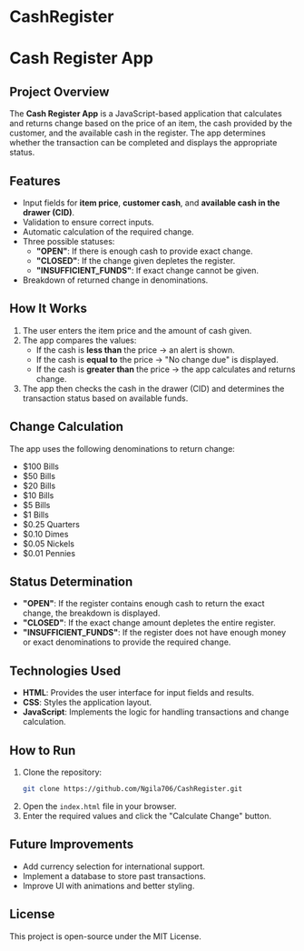 # CashRegister
# Cash Register App

## Project Overview
The **Cash Register App** is a JavaScript-based application that calculates and returns change based on the price of an item, the cash provided by the customer, and the available cash in the register. The app determines whether the transaction can be completed and displays the appropriate status.

## Features
- Input fields for **item price**, **customer cash**, and **available cash in the drawer (CID)**.
- Validation to ensure correct inputs.
- Automatic calculation of the required change.
- Three possible statuses:
  - **"OPEN"**: If there is enough cash to provide exact change.
  - **"CLOSED"**: If the change given depletes the register.
  - **"INSUFFICIENT_FUNDS"**: If exact change cannot be given.
- Breakdown of returned change in denominations.

## How It Works
1. The user enters the item price and the amount of cash given.
2. The app compares the values:
   - If the cash is **less than** the price → an alert is shown.
   - If the cash is **equal to** the price → "No change due" is displayed.
   - If the cash is **greater than** the price → the app calculates and returns change.
3. The app then checks the cash in the drawer (CID) and determines the transaction status based on available funds.

## Change Calculation
The app uses the following denominations to return change:
- $100 Bills
- $50 Bills
- $20 Bills
- $10 Bills
- $5 Bills
- $1 Bills
- $0.25 Quarters
- $0.10 Dimes
- $0.05 Nickels
- $0.01 Pennies

## Status Determination
- **"OPEN"**: If the register contains enough cash to return the exact change, the breakdown is displayed.
- **"CLOSED"**: If the exact change amount depletes the entire register.
- **"INSUFFICIENT_FUNDS"**: If the register does not have enough money or exact denominations to provide the required change.

## Technologies Used
- **HTML**: Provides the user interface for input fields and results.
- **CSS**: Styles the application layout.
- **JavaScript**: Implements the logic for handling transactions and change calculation.

## How to Run
1. Clone the repository:
   ```sh
   git clone https://github.com/Ngila706/CashRegister.git
   ```
2. Open the `index.html` file in your browser.
3. Enter the required values and click the "Calculate Change" button.

## Future Improvements
- Add currency selection for international support.
- Implement a database to store past transactions.
- Improve UI with animations and better styling.

## License
This project is open-source under the MIT License.
